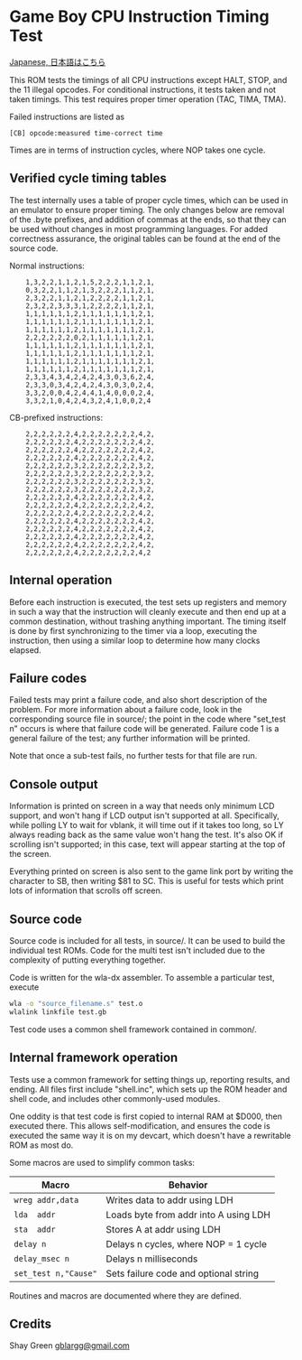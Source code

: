 # Game Boy CPU Instruction Timing Test

[Japanese, 日本語はこちら](./README.ja.md)

This ROM tests the timings of all CPU instructions except HALT, STOP,
and the 11 illegal opcodes. For conditional instructions, it tests taken
and not taken timings. This test requires proper timer operation (TAC,
TIMA, TMA).

Failed instructions are listed as

```
[CB] opcode:measured time-correct time
```

Times are in terms of instruction cycles, where NOP takes one cycle.

## Verified cycle timing tables

The test internally uses a table of proper cycle times, which can be
used in an emulator to ensure proper timing. The only changes below are
removal of the .byte prefixes, and addition of commas at the ends, so
that they can be used without changes in most programming languages. For
added correctness assurance, the original tables can be found at the end
of the source code.

Normal instructions:

```
	1,3,2,2,1,1,2,1,5,2,2,2,1,1,2,1,
	0,3,2,2,1,1,2,1,3,2,2,2,1,1,2,1,
	2,3,2,2,1,1,2,1,2,2,2,2,1,1,2,1,
	2,3,2,2,3,3,3,1,2,2,2,2,1,1,2,1,
	1,1,1,1,1,1,2,1,1,1,1,1,1,1,2,1,
	1,1,1,1,1,1,2,1,1,1,1,1,1,1,2,1,
	1,1,1,1,1,1,2,1,1,1,1,1,1,1,2,1,
	2,2,2,2,2,2,0,2,1,1,1,1,1,1,2,1,
	1,1,1,1,1,1,2,1,1,1,1,1,1,1,2,1,
	1,1,1,1,1,1,2,1,1,1,1,1,1,1,2,1,
	1,1,1,1,1,1,2,1,1,1,1,1,1,1,2,1,
	1,1,1,1,1,1,2,1,1,1,1,1,1,1,2,1,
	2,3,3,4,3,4,2,4,2,4,3,0,3,6,2,4,
	2,3,3,0,3,4,2,4,2,4,3,0,3,0,2,4,
	3,3,2,0,0,4,2,4,4,1,4,0,0,0,2,4,
	3,3,2,1,0,4,2,4,3,2,4,1,0,0,2,4
```

CB-prefixed instructions:

```
	2,2,2,2,2,2,4,2,2,2,2,2,2,2,4,2,
	2,2,2,2,2,2,4,2,2,2,2,2,2,2,4,2,
	2,2,2,2,2,2,4,2,2,2,2,2,2,2,4,2,
	2,2,2,2,2,2,4,2,2,2,2,2,2,2,4,2,
	2,2,2,2,2,2,3,2,2,2,2,2,2,2,3,2,
	2,2,2,2,2,2,3,2,2,2,2,2,2,2,3,2,
	2,2,2,2,2,2,3,2,2,2,2,2,2,2,3,2,
	2,2,2,2,2,2,3,2,2,2,2,2,2,2,3,2,
	2,2,2,2,2,2,4,2,2,2,2,2,2,2,4,2,
	2,2,2,2,2,2,4,2,2,2,2,2,2,2,4,2,
	2,2,2,2,2,2,4,2,2,2,2,2,2,2,4,2,
	2,2,2,2,2,2,4,2,2,2,2,2,2,2,4,2,
	2,2,2,2,2,2,4,2,2,2,2,2,2,2,4,2,
	2,2,2,2,2,2,4,2,2,2,2,2,2,2,4,2,
	2,2,2,2,2,2,4,2,2,2,2,2,2,2,4,2,
	2,2,2,2,2,2,4,2,2,2,2,2,2,2,4,2
```


## Internal operation

Before each instruction is executed, the test sets up registers and
memory in such a way that the instruction will cleanly execute and then
end up at a common destination, without trashing anything important. The
timing itself is done by first synchronizing to the timer via a loop,
executing the instruction, then using a similar loop to determine how
many clocks elapsed.


## Failure codes

Failed tests may print a failure code, and also short description of the
problem. For more information about a failure code, look in the
corresponding source file in source/; the point in the code where
"set_test n" occurs is where that failure code will be generated.
Failure code 1 is a general failure of the test; any further information
will be printed.

Note that once a sub-test fails, no further tests for that file are run.


## Console output

Information is printed on screen in a way that needs only minimum LCD
support, and won't hang if LCD output isn't supported at all.
Specifically, while polling LY to wait for vblank, it will time out if
it takes too long, so LY always reading back as the same value won't
hang the test. It's also OK if scrolling isn't supported; in this case,
text will appear starting at the top of the screen.

Everything printed on screen is also sent to the game link port by
writing the character to SB, then writing $81 to SC. This is useful for
tests which print lots of information that scrolls off screen.


## Source code

Source code is included for all tests, in source/. It can be used to
build the individual test ROMs. Code for the multi test isn't included
due to the complexity of putting everything together.

Code is written for the wla-dx assembler. To assemble a particular test,
execute

```sh
wla -o "source_filename.s" test.o
wlalink linkfile test.gb
```

Test code uses a common shell framework contained in common/.

## Internal framework operation

Tests use a common framework for setting things up, reporting results,
and ending. All files first include "shell.inc", which sets up the ROM
header and shell code, and includes other commonly-used modules.

One oddity is that test code is first copied to internal RAM at $D000,
then executed there. This allows self-modification, and ensures the code
is executed the same way it is on my devcart, which doesn't have a
rewritable ROM as most do.

Some macros are used to simplify common tasks:

Macro | Behavior
-- | -- 
`wreg addr,data` | Writes data to addr using LDH
`lda  addr`          | Loads byte from addr into A using LDH
`sta  addr`          | Stores A at addr using LDH
`delay n`            | Delays n cycles, where NOP = 1 cycle
`delay_msec n`       | Delays n milliseconds
`set_test n,"Cause"` | Sets failure code and optional string

Routines and macros are documented where they are defined.

## Credits

Shay Green <gblargg@gmail.com>
